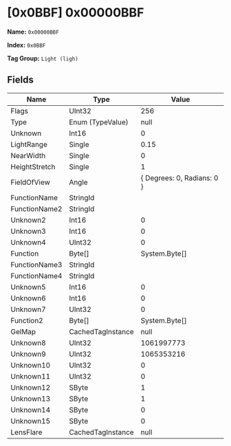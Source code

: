 # [0x0BBF] 0x00000BBF

**Name:** ```0x00000BBF```

**Index:** ```0x0BBF```

**Tag Group:** ```Light (ligh)```

## Fields

Name	| Type	| Value
---	|---	|---	|
Flags	|UInt32	|256
Type	|Enum (TypeValue)	|null
Unknown	|Int16	|0
LightRange	|Single	|0.15
NearWidth	|Single	|0
HeightStretch	|Single	|1
FieldOfView	|Angle	|{ Degrees: 0, Radians: 0 }
FunctionName	|StringId	|
FunctionName2	|StringId	|
Unknown2	|Int16	|0
Unknown3	|Int16	|0
Unknown4	|UInt32	|0
Function	|Byte[]	|System.Byte[]
FunctionName3	|StringId	|
FunctionName4	|StringId	|
Unknown5	|Int16	|0
Unknown6	|Int16	|0
Unknown7	|UInt32	|0
Function2	|Byte[]	|System.Byte[]
GelMap	|CachedTagInstance	|null
Unknown8	|UInt32	|1061997773
Unknown9	|UInt32	|1065353216
Unknown10	|UInt32	|0
Unknown11	|UInt32	|0
Unknown12	|SByte	|1
Unknown13	|SByte	|1
Unknown14	|SByte	|0
Unknown15	|SByte	|0
LensFlare	|CachedTagInstance	|null



